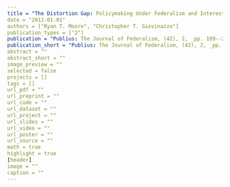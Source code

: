 ```yaml
---
title = "The Distortion Gap: Policymaking Under Federalism and Interest Group Capture"
date = "2012-01-01"
authors = ["Ryan T. Moore", "Christopher T. Giovinazzo"]
publication_types = ["2"]
publication = "Publius: The Journal of Federalism, (42), 2, _pp. 189--210_, https://doi.org/doi:10.1093/publius/pjr037"
publication_short = "Publius: The Journal of Federalism, (42), 2, _pp. 189--210_, https://doi.org/doi:10.1093/publius/pjr037"
abstract = ""
abstract_short = ""
image_preview = ""
selected = false
projects = []
tags = []
url_pdf = ""
url_preprint = ""
url_code = ""
url_dataset = ""
url_project = ""
url_slides = ""
url_video = ""
url_poster = ""
url_source = ""
math = true
highlight = true
[header]
image = ""
caption = ""
---
```

